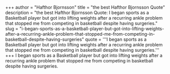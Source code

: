 +++
author = "Hafthor Bjornsson"
title = "the best Hafthor Bjornsson Quote"
description = "the best Hafthor Bjornsson Quote: I began sports as a Basketball player but got into lifting weights after a recurring ankle problem that stopped me from competing in basketball despite having surgeries."
slug = "i-began-sports-as-a-basketball-player-but-got-into-lifting-weights-after-a-recurring-ankle-problem-that-stopped-me-from-competing-in-basketball-despite-having-surgeries"
quote = '''I began sports as a Basketball player but got into lifting weights after a recurring ankle problem that stopped me from competing in basketball despite having surgeries.'''
+++
I began sports as a Basketball player but got into lifting weights after a recurring ankle problem that stopped me from competing in basketball despite having surgeries.
